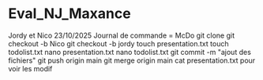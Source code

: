 # Eval_NJ_Maxance
Jordy et Nico 
23/10/2025
Journal de commande = McDo
git clone
git checkout -b Nico
git checkout -b jordy
touch presentation.txt
touch todolist.txt
nano presentation.txt
nano todolist.txt
git commit -m "ajout des fichiers"
git push origin main
git merge origin main
cat presentation.txt pour voir les modif